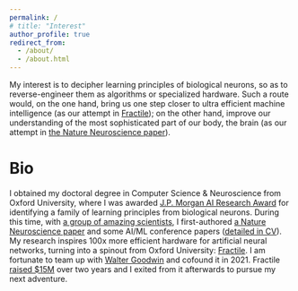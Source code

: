 ```yaml
---
permalink: /
# title: "Interest"
author_profile: true
redirect_from: 
  - /about/
  - /about.html
---
```


My interest is to decipher learning principles of biological neurons, so as to reverse-engineer them as algorithms or specialized hardware. Such a route would, on the one hand, bring us one step closer to ultra efficient machine intelligence (as our attempt in [Fractile](https://www.fractile.ai/)); on the other hand, improve our understanding of the most sophisticated part of our body, the brain (as our attempt in [the Nature Neuroscience paper](https://www.nature.com/articles/s41593-023-01514-1)).
<!-- , so that diseases related to learning, and broadly, to neural systems, can be better understood and treated -->

Bio
=======

<!-- (10 awardees worldwide) -->
I obtained my doctoral degree in Computer Science & Neuroscience from Oxford University, where I was awarded [J.P. Morgan AI Research Award](https://www.jpmorgan.com/technology/artificial-intelligence/research-awards) for identifying a family of learning principles from biological neurons. During this time, with [a group of amazing scientists](https://www.mrcbndu.ox.ac.uk/groups/bogacz-group), I first-authored [a Nature Neuroscience paper](https://www.nature.com/articles/s41593-023-01514-1) and some AI/ML conference papers ([detailed in CV](http://yuhangsong.github.io/files/Curriculum_Vitae.pdf)). My research inspires 100x more efficient hardware for artificial neural networks, turning into a spinout from Oxford University: [Fractile](https://www.fractile.ai/). I am fortunate to team up with [Walter Goodwin](https://www.linkedin.com/in/walter-goodwin/) and cofound it in 2021. Fractile [raised $15M](https://fortune.com/2024/07/26/fractile-ai-chip-startup-nvidia-15-million-funding-seed-round/) over two years and I exited from it afterwards to pursue my next adventure.

